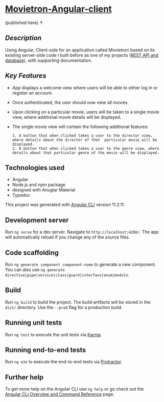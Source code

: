 # [Movietron-Angular-client](https://t-g0d3x.github.io/movietron-Angular-client/)
(published here) &#8593;


## *Description*

 Using Angular, Client-side for an application called Movietron based on its existing server-side code I built before as one of my projects ([REST API and database](https://github.com/T-G0d3X/Movietron-API)), with supporting documentation. 


## *Key Features*

 - App displays a welcome view where users will be able to either log in or register an account. 
   
 - Once authenticated, the user should now view all movies. 
 -  Upon clicking on a particular movie, users will be taken to a single movie view, where additional movie details will be displayed. 
 - The single movie view will contain the following additional features: 
 
       1. A button that when clicked takes a user to the director view, where details about the director of that  particular movie will be displayed. 
       2. A button that when clicked takes a user to the genre view, where details about that particular genre of the movie will be displayed.

## Technologies used

- Angular
- Node.js and npm package
- designed with Anuglar Material
- Typedoc


This project was generated with [Angular CLI](https://github.com/angular/angular-cli) version 11.2.11.

## Development server

Run `ng serve` for a dev server. Navigate to `http://localhost:4200/`. The app will automatically reload if you change any of the source files.

## Code scaffolding

Run `ng generate component component-name` to generate a new component. You can also use `ng generate directive|pipe|service|class|guard|interface|enum|module`.

## Build

Run `ng build` to build the project. The build artifacts will be stored in the `dist/` directory. Use the `--prod` flag for a production build.

## Running unit tests

Run `ng test` to execute the unit tests via [Karma](https://karma-runner.github.io).

## Running end-to-end tests

Run `ng e2e` to execute the end-to-end tests via [Protractor](http://www.protractortest.org/).

## Further help

To get more help on the Angular CLI use `ng help` or go check out the [Angular CLI Overview and Command Reference](https://angular.io/cli) page.
